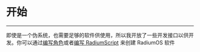 # 开始
***

即使是一个伪系统，也需要足够的软件供使用，所以我开放了一些开发接口以供开发。你可以通过[编写角色](/docs/sprite.md)或者[编写 RadiumScript](/docs/rs.md) 来创建 RadiumOS 软件